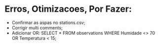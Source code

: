 # Erros, Otimizacoes, Por Fazer:

- Confirmar as aspas no stations.csv;
- Corrigir multi comments;
- Adicionar OR: SELECT * FROM observations WHERE Humidade <> 70 OR Temperatura < 15;